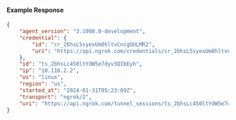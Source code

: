 <!-- Code generated for API Clients. DO NOT EDIT. -->

#### Example Response

```json
{
	"agent_version": "3.1000.0-development",
	"credential": {
		"id": "cr_2bhsL5syexUm8hltvCncgOULMR2",
		"uri": "https://api.ngrok.com/credentials/cr_2bhsL5syexUm8hltvCncgOULMR2"
	},
	"id": "ts_2bhsLc450ltYdW5e7dyv3QIbEyh",
	"ip": "10.110.2.2",
	"os": "linux",
	"region": "us",
	"started_at": "2024-01-31T05:23:09Z",
	"transport": "ngrok/2",
	"uri": "https://api.ngrok.com/tunnel_sessions/ts_2bhsLc450ltYdW5e7dyv3QIbEyh"
}
```
